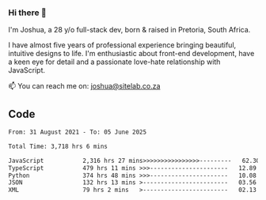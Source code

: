 ### Hi there 👋

I'm Joshua, a 28 y/o full-stack dev, born & raised in Pretoria, South Africa. 

I have almost five years of professional experience bringing beautiful, intuitive designs to life. I'm enthusiastic about front-end development, have a keen eye for detail and a passionate love-hate relationship with JavaScript.

📫 You can reach me on: joshua@sitelab.co.za

## **Code**

<!--START_SECTION:waka-->

```txt
From: 31 August 2021 - To: 05 June 2025

Total Time: 3,718 hrs 6 mins

JavaScript           2,316 hrs 27 mins>>>>>>>>>>>>>>>>---------   62.30 %
TypeScript           479 hrs 11 mins >>>----------------------   12.89 %
Python               374 hrs 48 mins >>>----------------------   10.08 %
JSON                 132 hrs 13 mins >------------------------   03.56 %
XML                  79 hrs 2 mins   >------------------------   02.13 %
```

<!--END_SECTION:waka-->
